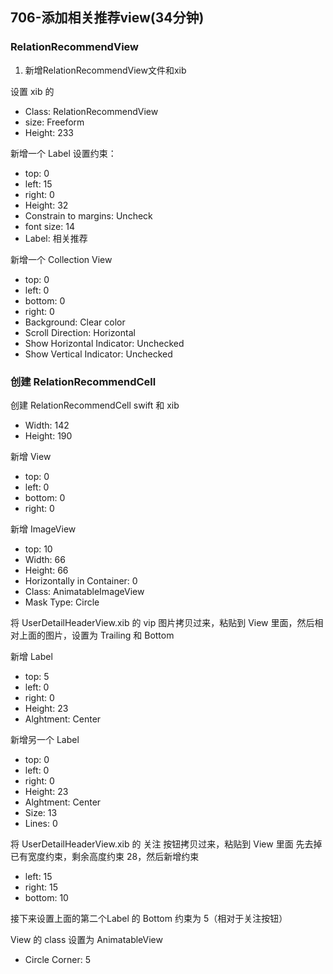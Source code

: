 ## 706-添加相关推荐view(34分钟)

### RelationRecommendView
1. 新增RelationRecommendView文件和xib

设置 xib 的 
- Class: RelationRecommendView
- size: Freeform
- Height: 233

新增一个 Label
设置约束：
- top: 0
- left: 15
- right: 0
- Height: 32
- Constrain to margins: Uncheck
- font size: 14
- Label: 相关推荐

新增一个 Collection View  
- top: 0  
- left: 0  
- bottom: 0  
- right: 0  
- Background: Clear color  
- Scroll Direction: Horizontal  
- Show Horizontal Indicator: Unchecked  
- Show Vertical Indicator: Unchecked  


### 创建 RelationRecommendCell


创建 RelationRecommendCell swift 和 xib

- Width: 142  
- Height: 190  

新增 View  
- top: 0  
- left: 0  
- bottom: 0  
- right: 0  

新增 ImageView  
- top: 10  
- Width: 66
- Height: 66  
- Horizontally in Container: 0 
- Class: AnimatableImageView  
- Mask Type: Circle

将 UserDetailHeaderView.xib 的 vip 图片拷贝过来，粘贴到 View 里面，然后相对上面的图片，设置为 Trailing 和 Bottom

新增 Label  
- top: 5  
- left: 0  
- right: 0  
- Height: 23  
- Alghtment: Center 

新增另一个 Label  
- top: 0 
- left: 0  
- right: 0  
- Height: 23  
- Alghtment: Center 
- Size: 13  
- Lines: 0  


将 UserDetailHeaderView.xib 的 关注 按钮拷贝过来，粘贴到 View 里面
先去掉已有宽度约束，剩余高度约束 28，然后新增约束  
- left: 15  
- right: 15  
- bottom: 10  

接下来设置上面的第二个Label 的 Bottom 约束为 5（相对于关注按钮）

View 的 class 设置为 AnimatableView
- Circle Corner: 5



